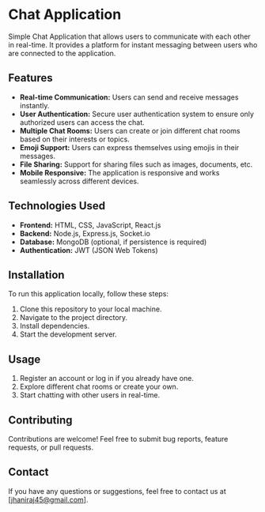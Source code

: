 # Chat Application

Simple Chat Application that allows users to communicate with each other in real-time. It provides a platform for instant messaging between users who are connected to the application.

## Features

- **Real-time Communication:** Users can send and receive messages instantly.
- **User Authentication:** Secure user authentication system to ensure only authorized users can access the chat.
- **Multiple Chat Rooms:** Users can create or join different chat rooms based on their interests or topics.
- **Emoji Support:** Users can express themselves using emojis in their messages.
- **File Sharing:** Support for sharing files such as images, documents, etc.
- **Mobile Responsive:** The application is responsive and works seamlessly across different devices.

## Technologies Used

- **Frontend:** HTML, CSS, JavaScript, React.js
- **Backend:** Node.js, Express.js, Socket.io
- **Database:** MongoDB (optional, if persistence is required)
- **Authentication:** JWT (JSON Web Tokens)

## Installation

To run this application locally, follow these steps:

1. Clone this repository to your local machine.
2. Navigate to the project directory.
3. Install dependencies.
4. Start the development server.


## Usage

1. Register an account or log in if you already have one.
2. Explore different chat rooms or create your own.
3. Start chatting with other users in real-time.

## Contributing

Contributions are welcome! Feel free to submit bug reports, feature requests, or pull requests.

## Contact

If you have any questions or suggestions, feel free to contact us at [jhaniraj45@gmail.com].

